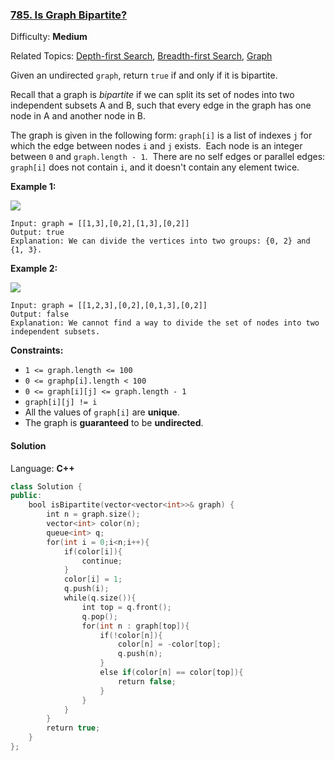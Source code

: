 ### [785\. Is Graph Bipartite?](https://leetcode.com/problems/is-graph-bipartite/)

Difficulty: **Medium**

Related Topics: [Depth-first Search](https://leetcode.com/tag/depth-first-search/), [Breadth-first Search](https://leetcode.com/tag/breadth-first-search/), [Graph](https://leetcode.com/tag/graph/)

Given an undirected `graph`, return `true` if and only if it is bipartite.

Recall that a graph is _bipartite_ if we can split its set of nodes into two independent subsets A and B, such that every edge in the graph has one node in A and another node in B.

The graph is given in the following form: `graph[i]` is a list of indexes `j` for which the edge between nodes `i` and `j` exists.  Each node is an integer between `0` and `graph.length - 1`.  There are no self edges or parallel edges: `graph[i]` does not contain `i`, and it doesn't contain any element twice.

**Example 1:**

![](https://assets.leetcode.com/uploads/2020/10/21/bi1.jpg)

```
Input: graph = [[1,3],[0,2],[1,3],[0,2]]
Output: true
Explanation: We can divide the vertices into two groups: {0, 2} and {1, 3}.

```

**Example 2:**

![](https://assets.leetcode.com/uploads/2020/10/21/bi2.jpg)

```
Input: graph = [[1,2,3],[0,2],[0,1,3],[0,2]]
Output: false
Explanation: We cannot find a way to divide the set of nodes into two independent subsets.

```

**Constraints:**

- `1 <= graph.length <= 100`
- `0 <= graphp[i].length < 100`
- `0 <= graph[i][j] <= graph.length - 1`
- `graph[i][j] != i`
- All the values of `graph[i]` are **unique**.
- The graph is **guaranteed** to be **undirected**.

#### Solution

Language: **C++**

```c++
class Solution {
public:
    bool isBipartite(vector<vector<int>>& graph) {
        int n = graph.size();
        vector<int> color(n);
        queue<int> q;
        for(int i = 0;i<n;i++){
            if(color[i]){
                continue;
            }
            color[i] = 1;
            q.push(i);
            while(q.size()){
                int top = q.front();
                q.pop();
                for(int n : graph[top]){
                    if(!color[n]){
                        color[n] = -color[top];
                        q.push(n);
                    }
                    else if(color[n] == color[top]){
                        return false;
                    }
                }
            }
        }
        return true;
    }
};
```
